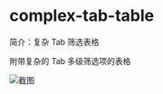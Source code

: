 # complex-tab-table

简介：复杂 Tab 筛选表格

附带复杂的 Tab 多级筛选项的表格

![截图](https://unpkg.com/@icedesign/complex-tab-table-block/screenshot.png)
